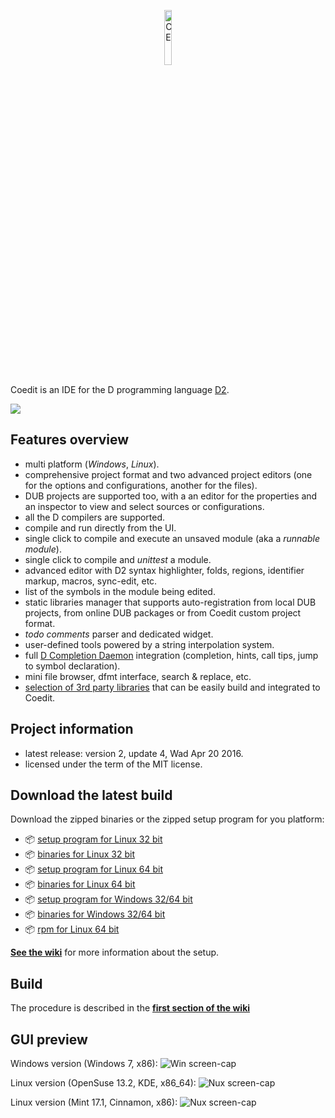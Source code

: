 <p align="center">
  <img src="https://github.com/BBasile/Coedit/raw/master/logo/coedit.png?raw=true" width="15%" height="15%" alt="CE"/>
</p>

Coedit is an IDE for the D programming language [D2](http://dlang.org).

[![](https://github.com/BBasile/CoeditWikiData/raw/master/coedit.win7.33.png)](https://github.com/BBasile/CoeditWikiData/raw/master/coedit.win7.png)

**Features overview**
---
- multi platform (_Windows_, _Linux_).
- comprehensive project format and two advanced project editors (one for the options and configurations, another for the files).
- DUB projects are supported too, with a an editor for the properties and an inspector to view and select sources or configurations.
- all the D compilers are supported.
- compile and run directly from the UI.
- single click to compile and execute an unsaved module (aka a _runnable module_).
- single click to compile and _unittest_ a module.
- advanced editor with D2 syntax highlighter, folds, regions, identifier markup, macros, sync-edit, etc.
- list of the symbols in the module being edited.
- static libraries manager that supports auto-registration from local DUB projects, from online DUB packages or from Coedit custom project format.
- _todo comments_ parser and dedicated widget.
- user-defined tools powered by a string interpolation system.
- full [D Completion Daemon](https://github.com/Hackerpilot/DCD) integration (completion, hints, call tips, jump to symbol declaration).
- mini file browser, dfmt interface, search & replace, etc.
- [selection of 3rd party libraries](https://github.com/BBasile/metad) that can be easily build and integrated to Coedit.

**Project information**
---
- latest release: version 2, update 4, Wad Apr 20 2016.
- licensed under the term of the MIT license.

**Download the latest build**
---
Download the zipped binaries or the zipped setup program for you platform:

- :package: [setup program for Linux 32 bit](https://github.com/BBasile/Coedit/releases/download/2_update_4/coedit.2update4.linux32.setup.zip)
- :package: [binaries for Linux 32 bit](https://github.com/BBasile/Coedit/releases/download/2_update_4/coedit.2update4.linux32.zip)
- :package: [setup program for Linux 64 bit](https://github.com/BBasile/Coedit/releases/download/2_update_4/coedit.2update4.linux64.setup.zip)
- :package: [binaries for Linux 64 bit](https://github.com/BBasile/Coedit/releases/download/2_update_4/coedit.2update4.linux64.zip)
- :package: [setup program for Windows 32/64 bit](https://github.com/BBasile/Coedit/releases/download/2_update_4/coedit.2update4.win32.setup.zip)
- :package: [binaries for Windows 32/64 bit](https://github.com/BBasile/Coedit/releases/download/2_update_4/coedit.2update4.win32.zip)
- :package: [rpm for Linux 64 bit](https://github.com/BBasile/Coedit/releases/download/2_update_4/coedit-2-update4.x86_64.rpm)

[**See the wiki**](https://github.com/BBasile/Coedit/wiki#detailed-setup-procedure) for more information about the setup. 

**Build**
---

The procedure is described in the [**first section of the wiki**](https://github.com/BBasile/Coedit/wiki#detailed-setup-procedure)

**GUI preview**
---
Windows version (Windows 7, x86):
![Win screen-cap](https://github.com/BBasile/CoeditWikiData/raw/master/coedit.win7.png "Coedit GUI preview")

Linux version (OpenSuse 13.2, KDE, x86_64):
![Nux screen-cap](https://github.com/BBasile/CoeditWikiData/raw/master/coedit.linux.kde.png "Coedit GUI preview")

Linux version (Mint 17.1, Cinnamon, x86):
![Nux screen-cap](https://github.com/BBasile/CoeditWikiData/raw/master/coedit.linux.cinnamon.png "Coedit GUI preview")